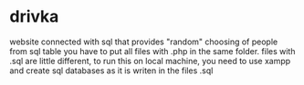 # drivka
website connected with sql that provides "random" choosing of people from sql table
 you have to put all files with .php in the same folder.
 files with .sql are little different, to run this on local machine, you need to use xampp and create sql databases as it is writen in the files .sql
